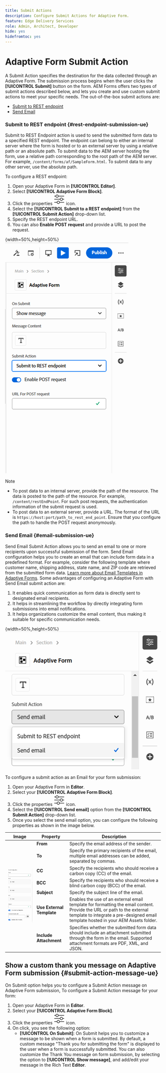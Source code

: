 ```yaml
---
title: Submit Actions
description: Configure Submit Actions for Adaptive Form.
feature: Edge Delivery Services
role: Admin, Architect, Developer
hide: yes
hidefromtoc: yes
---
```


# Adaptive Form Submit Action

A Submit Action specifies the destination for the data collected through an Adaptive Form. The submission process begins when the user clicks the **[!UICONTROL Submit]** button on the form. AEM Forms offers two types of submit actions described below, and lets you create and use custom submit actions to meet your specific needs. The out-of-the-box submit actions are:

<!--To define a Submit Action for an Adaptive Form, you use the Properties dialog of the **Adaptive Form block** in the **Editor**-->

* [Submit to REST endpoint](#rest-endpoint-submission-ue)
* [Send Email](#email-submission-ue)


### Submit to REST endpoint {#rest-endpoint-submission-ue}

Submit to REST Endpoint action is used to send the submitted form data to a specified REST endpoint. The endpoint can belong to either an internal server where the form is hosted or to an external server by using a relative path or an absolute path. To submit data to the AEM server hosting the form, use a relative path corresponding to the root path of the AEM server. For example, `/content/forms/af/SampleForm.html`. To submit data to any other server, use the absolute path.

<!--Configuring the Submit Action to REST Endpoint for Adaptive Forms offers several benefits such as:  
* It facilitates seamless integration of form data with external systems and services via RESTful APIs.  
* Offers flexibility in managing data submissions from Adaptive Forms, accommodating dynamic and complex data structures.  
* Allows dynamic mapping of form fields to parameters within the REST endpoint URL, enabling adaptable and customizable data submissions.
-->



To configure a REST endpoint:

1. Open your Adaptive Form in **[!UICONTROL Editor]**.
1. Select **[!UICONTROL Adaptive Form Block]**. 
1. Click the properties ![properties](/help/forms/assets/Smock_Properties_18_N.svg) icon.
1. Select the **[!UICONTROL Submit to a REST endpoint]** from the **[!UICONTROL Submit Action]** drop-down list.
1. Specify the REST endpoint URL.
1. You can also **Enable POST request** and provide a URL to post the request. 

{width=50%,height=50%}![Enable post request for adaptive forms](/help/forms/assets/enable-post-request-ue.png)

>[!NOTE]
>
> * To post data to an internal server, provide the path of the resource. The data is posted to the path of the resource. For example, `/content/restEndPoint`. For such post requests, the authentication information of the submit request is used.
> * To post data to an external server, provide a URL. The format of the URL is `https://host:port/path_to_rest_end_point`. Ensure that you configure the path to handle the POST request anonymously. 

### Send Email {#email-submission-ue}

Send Email Submit Action allows you to send an email to one or more recipients upon successful submission of the form. Send Email configuration helps you to create an email that can include form data in a predefined format. For example, consider the following template where customer name, shipping address, state name, and ZIP code are retrieved from the submitted form data. [Learn more about Email Templates in Adaptive Forms](/help/forms/html-email-templates-in-adaptive-forms.md). Some advantages of configuring an Adaptive Form with Send Email submit action are:

1. It enables quick communication as form data is directly sent to designated email recipients.
1. It helps in streamlining the workflow by directly integrating form submissions into email notifications.
1. It helps organizations customize the email content, thus making it suitable for specific communication needs.

{width=50%,height=50%}![Adaptive Form properties in Universal Editor](/help/forms/assets/submit-actions-ue.png)


To configure a submit action as an Email for your form submission:

1. Open your Adaptive Form in **Editor**.
1. Select your **[!UICONTROL Adaptive Form Block]**. 
1. Click the properties ![properties](/help/forms/assets/Smock_Properties_18_N.svg) icon.
1. Select the **[!UICONTROL Send email]** option from the **[!UICONTROL Submit Action]** drop-down list. 
1. Once you select the send email option, you can configure the following properties as shown in the image below.
        
<table>
  <thead>
    <tr>
      <th>Image</th>
      <th>Property</th>
      <th>Description</th>
    </tr>
  </thead>
  <tbody>
    <tr>
    <td rowspan="7"><img src="/help/forms/assets/email-config-ue.png" alt="Email Configuration"></td> 
    <td><b>From</td>
    <td>Specify the email address of the sender.</td>
    </tr>
    <tr>
      <td><b>To</td>
      <td>Specify the primary recipients of the email, multiple email addresses can be added, separated by commas.</td>
    </tr>
    <tr>
      <td><b>CC</td>
      <td>Specify the recipients who should receive a carbon copy (CC) of the email.</td>
    </tr>
    <tr>
      <td><b>BCC</td>
      <td>Specify the recipients who should receive a blind carbon copy (BCC) of the email.</td>
    </tr>
    <tr>
      <td><b>Subject</td>
      <td>Specify the subject line of the email.</td>
    </tr>
    <tr>
      <td><b>Use External Template</td>
      <td>Enables the use of an external email template for formatting the email content. Provide the URL or path to the external template to integrate a pre-designed email template hosted in your AEM Assets folder.</td>
    </tr>
    <tr>
      <td><b>Include Attachment</td>
      <td>Specifies whether the submitted form data should include an attachment submitted through the form in the email. Supported attachment formats are PDF, XML, and JSON.</td>
    </tr>
  </tbody>
</table>






<!--
        
        * **From**: The email address of the sender.
        * **To**: Specify the primary recipients of the email, multiple email addresses can be added, separated by commas.
        * **CC**: Specify the recipients who should receive a carbon copy (CC) of the email.
        * **BCC**: Specify the recipients who should receive a blind carbon copy (BCC) of the email.
        * **Subject**: Specify the subject line of the email.
        * **Use External Template**: Enables the use of an external email template for formatting the email content. Provide the URL or path to the External template path to integrate a pre-designed email template hosted in your AEM Assets folder.
        * **Include Attachment**: Specifies whether the submitted form data should include an attachment submitted through the form in the email.

    {width=50%,height=50%}![Enable post request for adaptive forms](/help/forms/assets/email-config-ue.png)

-->

## Show a custom thank you message on Adaptive Form submission {#submit-action-message-ue}

On Submit option helps you to configure a Submit Action message on Adaptive Form submission, To configure a Submit Action message for your form:

1. Open your Adaptive Form in **Editor**.
1. Select your **[!UICONTROL Adaptive Form Block]**. 
1. Click the properties ![properties](/help/forms/assets/Smock_Properties_18_N.svg) icon. 
1. On click, you see the following option:
    * **[!UICONTROL On Submit]**: On Submit helps you to customize a message to be shown when a form is submitted. By default, a custom message "Thank you for submitting the form" is displayed to the user when a form is successfully submitted. 
    You can also customize the Thank You message on form submission, by selecting the option to **[!UICONTROL Show message]**, and add/edit your message in the Rich Text **Editor**.


